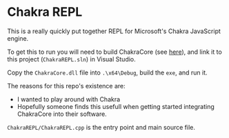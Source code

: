 Chakra REPL
===========

This is a really quickly put together REPL for Microsoft's Chakra JavaScript engine.

To get this to run you will need to build ChakraCore (see [here](https://github.com/Microsoft/ChakraCore/wiki/Building-ChakraCore)), and link it to this project (`ChakraREPL.sln`) in Visual Studio. 

Copy the `ChakraCore.dll` file into `.\x64\Debug`, build the `exe`, and run it.

The reasons for this repo's existence are:
- I wanted to play around with Chakra
- Hopefully someone finds this usefull when getting started integrating ChakraCore into their software.

`ChakraREPL/ChakraREPL.cpp` is the entry point and main source file.
